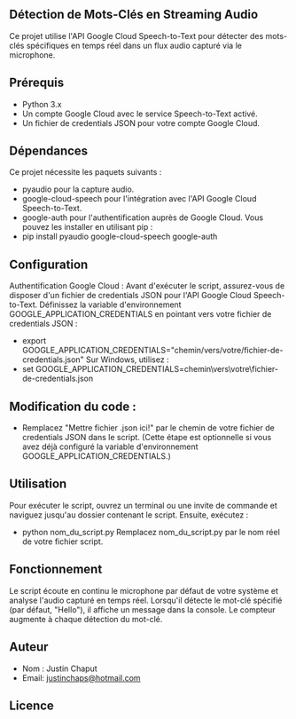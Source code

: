 ## Détection de Mots-Clés en Streaming Audio
Ce projet utilise l'API Google Cloud Speech-to-Text pour détecter des mots-clés spécifiques en temps réel dans un flux audio capturé via le microphone.

## Prérequis
- Python 3.x
- Un compte Google Cloud avec le service Speech-to-Text activé.
- Un fichier de credentials JSON pour votre compte Google Cloud.

## Dépendances
Ce projet nécessite les paquets suivants :

- pyaudio pour la capture audio.
- google-cloud-speech pour l'intégration avec l'API Google Cloud Speech-to-Text.
- google-auth pour l'authentification auprès de Google Cloud.
Vous pouvez les installer en utilisant pip :
- pip install pyaudio google-cloud-speech google-auth
## Configuration
Authentification Google Cloud : Avant d'exécuter le script, assurez-vous de disposer d'un fichier de credentials JSON pour l'API Google Cloud Speech-to-Text.
Définissez la variable d'environnement GOOGLE_APPLICATION_CREDENTIALS en pointant vers votre fichier de credentials JSON :
- export GOOGLE_APPLICATION_CREDENTIALS="chemin/vers/votre/fichier-de-credentials.json"
Sur Windows, utilisez :
- set GOOGLE_APPLICATION_CREDENTIALS=chemin\vers\votre\fichier-de-credentials.json
## Modification du code :
- Remplacez "Mettre fichier .json ici!" par le chemin de votre fichier de credentials JSON dans le script. (Cette étape est optionnelle si vous avez déjà configuré la variable d'environnement GOOGLE_APPLICATION_CREDENTIALS.)

## Utilisation
Pour exécuter le script, ouvrez un terminal ou une invite de commande et naviguez jusqu'au dossier contenant le script. Ensuite, exécutez :
- python nom_du_script.py
Remplacez nom_du_script.py par le nom réel de votre fichier script.

## Fonctionnement
Le script écoute en continu le microphone par défaut de votre système et analyse l'audio capturé en temps réel. Lorsqu'il détecte le mot-clé spécifié (par défaut, "Hello"), il affiche un message dans la console. Le compteur augmente à chaque détection du mot-clé.

## Auteur
- Nom : Justin Chaput
- Email: justinchaps@hotmail.com

## Licence


